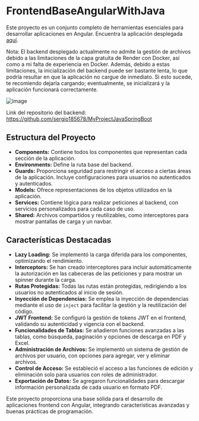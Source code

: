 # FrontendBaseAngularWithJava

Este proyecto es un conjunto completo de herramientas esenciales para desarrollar aplicaciones en Angular. Encuentra la aplicación desplegada [aquí](https://frontendbaseangularwithjava.netlify.app/inicio).

Nota: El backend desplegado actualmente no admite la gestión de archivos debido a las limitaciones de la capa gratuita de Render con Docker, así como a mi falta de experiencia en Docker. Además, debido a estas limitaciones, la inicialización del backend puede ser bastante lenta, lo que podría resultar en que la aplicación no cargue de inmediato. Si esto sucede, te recomiendo dejarla cargando; eventualmente, se inicializará y la aplicación funcionará correctamente.

![image](https://github.com/sergio185678/FrontendBaseAngularWithJava/assets/67492035/8015eda4-de58-431c-8066-db3fbc656c60)

Link del repositorio del backend: https://github.com/sergio185678/MyProjectJavaSpringBoot

## Estructura del Proyecto

- **Components:** Contiene todos los componentes que representan cada sección de la aplicación.
- **Environments:** Define la ruta base del backend.
- **Guards:** Proporciona seguridad para restringir el acceso a ciertas áreas de la aplicación. Incluye configuraciones para usuarios no autenticados y autenticados.
- **Models:** Ofrece representaciones de los objetos utilizados en la aplicación.
- **Services:** Contiene lógica para realizar peticiones al backend, con servicios personalizados para cada caso de uso.
- **Shared:** Archivos compartidos y reutilizables, como interceptores para mostrar pantallas de carga y un navbar.

## Características Destacadas

- **Lazy Loading:** Se implementó la carga diferida para los componentes, optimizando el rendimiento.
- **Interceptors:** Se han creado interceptores para incluir automáticamente la autorización en las cabeceras de las peticiones y para mostrar un spinner durante la carga.
- **Rutas Protegidas:** Todas las rutas están protegidas, redirigiendo a los usuarios no autenticados al inicio de sesión.
- **Inyección de Dependencias:** Se emplea la inyección de dependencias mediante el uso de `inject` para facilitar la gestión y la reutilización del código.
- **JWT Frontend:** Se configuró la gestión de tokens JWT en el frontend, validando su autenticidad y vigencia con el backend.
- **Funcionalidades de Tablas:** Se añadieron funciones avanzadas a las tablas, como búsqueda, paginación y opciones de descarga en PDF y Excel.
- **Administración de Archivos:** Se implementó un sistema de gestión de archivos por usuario, con opciones para agregar, ver y eliminar archivos.
- **Control de Acceso:** Se estableció el acceso a las funciones de edición y eliminación solo para usuarios con roles de administrador.
- **Exportación de Datos:** Se agregaron funcionalidades para descargar información personalizada de cada usuario en formato PDF.

Este proyecto proporciona una base sólida para el desarrollo de aplicaciones frontend con Angular, integrando características avanzadas y buenas prácticas de programación.
